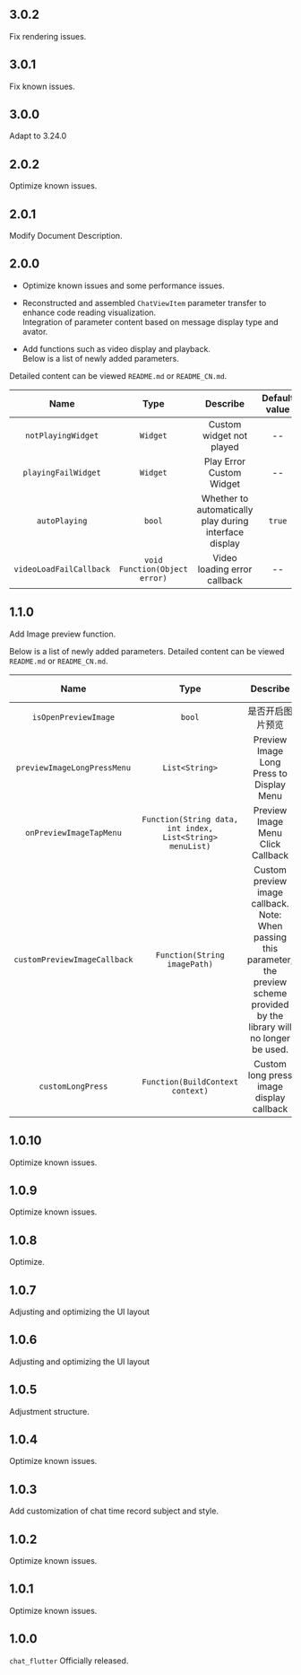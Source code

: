 ## 3.0.2

Fix rendering issues.

## 3.0.1

Fix known issues.

## 3.0.0

Adapt to 3.24.0

## 2.0.2

Optimize known issues.

## 2.0.1

Modify Document Description.

## 2.0.0

- Optimize known issues and some performance issues.

- Reconstructed and assembled `ChatViewItem` parameter transfer to enhance code reading visualization. <br />
  Integration of parameter content based on message display type and avator.

- Add functions such as video display and playback. <br />
  Below is a list of newly added parameters. <br />

Detailed content can be viewed `README.md` or `README_CN.md`.

|          Name           |             Type              |                        Describe                        | Default value |
| :---------------------: | :---------------------------: | :----------------------------------------------------: | :-----------: |
|   `notPlayingWidget`    |           `Widget`            |                Custom widget not played                |      --       |
|   `playingFailWidget`   |           `Widget`            |                Play Error Custom Widget                |      --       |
|      `autoPlaying`      |            `bool`             | Whether to automatically play during interface display |    `true`     |
| `videoLoadFailCallback` | `void Function(Object error)` |              Video loading error callback              |      --       |

## 1.1.0

Add Image preview function.

Below is a list of newly added parameters.
Detailed content can be viewed `README.md` or `README_CN.md`.

|             Name             |                           Type                            |                                                               Describe                                                               | Default value |
| :--------------------------: | :-------------------------------------------------------: | :----------------------------------------------------------------------------------------------------------------------------------: | :-----------: |
|     `isOpenPreviewImage`     |                          `bool`                           |                                                           是否开启图片预览                                                           |    `false`    |
| `previewImageLongPressMenu`  |                      `List<String>`                       |                                               Preview Image Long Press to Display Menu                                               |      --       |
|   `onPreviewImageTapMenu`    | `Function(String data, int index, List<String> menuList)` |                                                  Preview Image Menu Click Callback                                                   |      --       |
| `customPreviewImageCallback` |               `Function(String imagePath)`                | Custom preview image callback. Note: When passing this parameter, the preview scheme provided by the library will no longer be used. |      --       |
|      `customLongPress`       |             `Function(BuildContext context)`              |                                               Custom long press image display callback                                               |      --       |

## 1.0.10

Optimize known issues.

## 1.0.9

Optimize known issues.

## 1.0.8

Optimize.

## 1.0.7

Adjusting and optimizing the UI layout

## 1.0.6

Adjusting and optimizing the UI layout

## 1.0.5

Adjustment structure.

## 1.0.4

Optimize known issues.

## 1.0.3

Add customization of chat time record subject and style.

## 1.0.2

Optimize known issues.

## 1.0.1

Optimize known issues.

## 1.0.0

`chat_flutter` Officially released.
